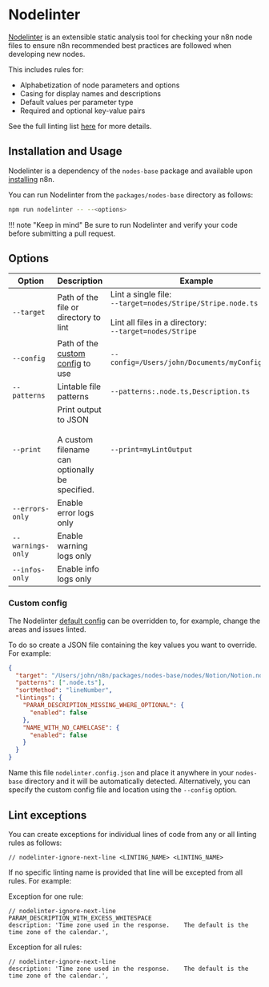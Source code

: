 # Nodelinter

[Nodelinter](https://github.com/n8n-io/nodelinter) is an extensible static analysis tool for checking your n8n node files to ensure n8n recommended best practices are followed when developing new nodes.

This includes rules for:

* Alphabetization of node parameters and options
* Casing for display names and descriptions
* Default values per parameter type
* Required and optional key-value pairs

See the full linting list [here](https://github.com/n8n-io/nodelinter/blob/master/src/lintings.ts) for more details.

## Installation and Usage

Nodelinter is a dependency of the `nodes-base` package and available upon [installing](/hosting/installation/) n8n.

You can run Nodelinter from the `packages/nodes-base` directory as follows:

```sh
npm run nodelinter -- --<options>
```

!!! note "Keep in mind"
Be sure to run Nodelinter and verify your code before submitting a pull request.


## Options

| Option            | Description                                        | Example |
| ----------------- | -------------------------------------------------- | -------- |
| `--target`        | Path of the file or directory to lint              | Lint a single file:<br>`--target=nodes/Stripe/Stripe.node.ts` <br><br>Lint all files in a directory:<br>`--target=nodes/Stripe` |
| `--config`        | Path of the [custom config](#custom-config) to use | `--config=/Users/john/Documents/myConfig.json` |
| `--patterns`      | Lintable file patterns                             | `--patterns:.node.ts,Description.ts` |
| `--print`         | Print output to JSON<br><br>A custom filename can optionally be specified. | `--print=myLintOutput` |
| `--errors-only`   | Enable error logs only                             |
| `--warnings-only` | Enable warning logs only                           |
| `--infos-only`    | Enable info logs only                              |

### Custom config

The Nodelinter [default config](https://github.com/n8n-io/nodelinter/blob/master/src/defaultConfig.ts) can be overridden to, for example, change the areas and issues linted.

To do so create a JSON file containing the key values you want to override. For example:

```json
{
  "target": "/Users/john/n8n/packages/nodes-base/nodes/Notion/Notion.node.ts",
  "patterns": [".node.ts"],
  "sortMethod": "lineNumber",
  "lintings": {
    "PARAM_DESCRIPTION_MISSING_WHERE_OPTIONAL": {
      "enabled": false
    },
    "NAME_WITH_NO_CAMELCASE": {
      "enabled": false
    }
  }
}
```

Name this file `nodelinter.config.json` and place it anywhere in your `nodes-base` directory and it will be automatically detected. Alternatively, you can specify the custom config file and location using the `--config` option.

## Lint exceptions

You can create exceptions for individual lines of code from any or all linting rules as follows:

```
// nodelinter-ignore-next-line <LINTING_NAME> <LINTING_NAME>
```

If no specific linting name is provided that line will be excepted from all rules. For example:

Exception for one rule:
```
// nodelinter-ignore-next-line PARAM_DESCRIPTION_WITH_EXCESS_WHITESPACE
description: 'Time zone used in the response.    The default is the time zone of the calendar.',
```

Exception for all rules:
```
// nodelinter-ignore-next-line
description: 'Time zone used in the response.    The default is the time zone of the calendar.',
```